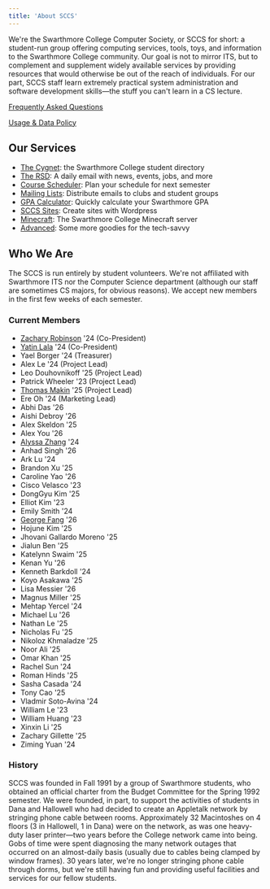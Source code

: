 ```yaml
---
title: 'About SCCS'
---
```


We're the Swarthmore College Computer Society, or SCCS for short: a student-run group offering
computing services, tools, toys, and information to the Swarthmore College community. Our goal is
not to mirror ITS, but to complement and supplement widely available services by providing resources
that would otherwise be out of the reach of individuals. For our part, SCCS staff learn extremely
practical system administration and software development skills&mdash;the stuff you can't learn in a
CS lecture.

[Frequently Asked Questions](/docs/faq)

[Usage & Data Policy](/docs/policy)

## Our Services

- [The Cygnet](https://cygnet.sccs.swarthmore.edu): the Swarthmore College student directory
- [The RSD](https://rsd.sccs.swarthmore.edu): A daily email with news, events, jobs, and more
- [Course Scheduler](https://schedule.sccs.swarthmore.edu): Plan your schedule for next semester
- [Mailing Lists](https://lists.sccs.swarthmore.edu): Distribute emails to clubs and student groups
- [GPA Calculator](https://gpacalc.sccs.swarthmore.edu): Quickly calculate your Swarthmore GPA
- [SCCS Sites](https://sites.sccs.swarthmore.edu): Create sites with Wordpress
- [Minecraft](https://www.sccs.swarthmore.edu/minecraft): The Swarthmore College Minecraft server
- [Advanced](/docs/advanced-services): Some more goodies for the tech-savvy

## Who We Are

The SCCS is run entirely by student volunteers. We're not affiliated with Swarthmore ITS nor the
Computer Science department (although our staff are sometimes CS majors, for obvious reasons). We
accept new members in the first few weeks of each semester.

### Current Members

- [Zachary Robinson](https://robinsonz.me) '24 (Co-President)
- [Yatin Lala](https://yatin.cc) '24 (Co-President)
- Yael Borger '24 (Treasurer)
- Alex Le '24 (Project Lead)
- Leo Douhovnikoff '25 (Project Lead)
- Patrick Wheeler '23 (Project Lead)
- [Thomas Makin](https://thomasmak.in/) '25 (Project Lead)
- Ere Oh '24 (Marketing Lead)
- Abhi Das '26
- Aishi Debroy '26
- Alex Skeldon '25
- Alex You '26
- [Alyssa Zhang](https://www.alyssamzhang.com/)  '24
- Anhad Singh '26
- Ark Lu '24
- Brandon Xu '25
- Caroline Yao '26
- Cisco Velasco '23
- DongGyu Kim '25
- Elliot Kim '23
- Emily Smith '24
- [George Fang](https://spazzinq.org/) '26
- Hojune Kim '25
- Jhovani Gallardo Moreno '25
- Jialun Ben '25
- Katelynn Swaim '25
- Kenan Yu '26
- Kenneth Barkdoll '24
- Koyo Asakawa '25
- Lisa Messier '26
- Magnus Miller '25
- Mehtap Yercel '24
- Michael Lu '26
- Nathan Le '25
- Nicholas Fu '25
- Nikoloz Khmaladze '25
- Noor Ali '25
- Omar Khan '25
- Rachel Sun '24
- Roman Hinds '25
- Sasha Casada '24
- Tony Cao '25
- Vladmir Soto-Avina '24
- William Le '23
- William Huang '23
- Xinxin Li '25
- Zachary Gillette '25
- Ziming Yuan '24

### History

SCCS was founded in Fall 1991 by a group of Swarthmore students, who obtained an official charter
from the Budget Committee for the Spring 1992 semester. We were founded, in part, to support the
activities of students in Dana and Hallowell who had decided to create an Appletalk network by
stringing phone cable between rooms. Approximately 32 Macintoshes on 4 floors (3 in Hallowell, 1 in
Dana) were on the network, as was one heavy-duty laser printer&mdash;two years before the College
network came into being. Gobs of time were spent diagnosing the many network outages that occurred on
an almost-daily basis (usually due to cables being clamped by window frames). 30 years later, we're
no longer stringing phone cable through dorms, but we're still having fun and providing useful facilities
and services for our fellow students.
